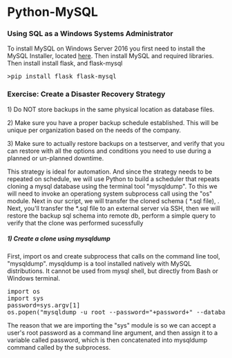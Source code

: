  <h1>Python-MySQL</h1>
 

<h3>Using SQL as a Windows Systems Administrator</h3>

<p>
 To install MySQL on Windows Server 2016 you first need to install the MySQL Installer, located <a href="https://www.mysql.com/">here</a>. Then install MySQL and required libraries. Then install install flask, and flask-mysql
</p>

<pre>
>pip install flask flask-mysql
</pre>

<h3>Exercise: Create a Disaster Recovery Strategy</h3>
 
 <p>1) Do NOT store backups in the same physical location as database files.</p>
 <p>2) Make sure you have a proper backup schedule established. This will be unique per organization based on the needs of the company.</p>
 <p>3) Make sure to actually restore backups on a testserver, and verify that you can restore with all the options and conditions you need to use during a planned or un-planned downtime.</p>
 
<p>
This strategy is ideal for automation. And since the strategy needs to be repeated on schedule, we will use Python to build a scheduler that repeats cloning a mysql database using the terminal tool "mysqldump".  To this we will need to invoke an operationg system subprocess call using the "os" module. Next in our script, we will transfer the cloned schema ( *.sql file), . Next, you'll transfer the *.sql file to an external server via SSH, then we will restore the backup sql schema into remote db, perform a simple query to verify that the clone was performed sucessfully
</p>



<h5>1) Create a clone using mysqldump</h5>

<p>
	First, import os and create subprocess that calls on the command line tool, "mysqldump". mysqldump is a tool installed natively with MySQL distributions. It cannot be used from mysql shell, but directly from Bash or Windows terminal.  
</p>

<pre>
import os
import sys
password=sys.argv[1]
os.popen("mysqldump -u root --password="+password+" --databases employees > dump.sql")
</pre>

<p>
The reason that we are importing the "sys" module is so we can accept a user's root password as a command line argument, and then assign it to a variable called password, which is then concatenated into mysqldump command called by the subprocess.
</p>

